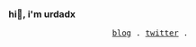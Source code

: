 ### hi👋, i'm urdadx
<p align="center">
  <samp>
    <a href="https://urdadx.vercel.app/posts">blog</a> .
    <a href="https://twitter.com/NerdyProgramme2">twitter</a> . 

  </samp>
</p>
